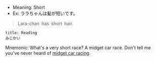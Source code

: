 
- Meaning: Short
- Ex: ララちゃんは髪が短いです。
>Lara-chan has short hair.

```ad-note 
title: Reading
みじかい
```

Mnemonic: What's a very short race? A midget car race. Don't tell me you've never heard of [midget car racing](https://en.wikipedia.org/wiki/Midget_car_racing).
